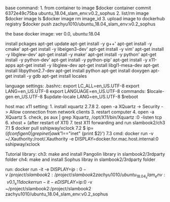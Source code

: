 base command:
    1. from container to image
        $docker container commit 6372e49c75ba ubuntu_18.04_slam_env:v0.2_sophus
    2. list/rm image
        $docker image ls
        $docker image rm image_id
    3. upload image to dockerhub registry
        $docker push zachyu1010/ubuntu_18.04_slam_env:v0.2_sophus

the base docker image:
    ver 0.0, ubuntu:18.04

install pckages
    apt-get update
    apt-get install -y g++'
    apt-get install -y cmake'
    apt-get install -y libeigen3-dev'
    apt-get install -y vim'
    apt-get install -y libglew-dev'
    apt-get install -y make'
    apt-get install -y python'
    apt-get install -y python-dev'
    apt-get install -y python-pip'
    apt-get install -y x11-apps
    apt-get install -y libglew-dev
    apt-get install libgl1-mesa-dev
    apt-get install libpython2.7-dev
    apt-get install python
    apt-get install doxygen
    apt-get install -y gdb
    apt-get install locales

language settings:
    .bashrc:
        export LC_ALL=en_US.UTF-8
        export LANG=en_US.UTF-8
        export LANGUAGE=en_US.UTF-8
    commands:
        $locale-gen en_US.UTF-8
        $update-locale LANG=en_US.UTF-8
        $reboot

host mac x11 setting:
    1. install xquartz 2.7.8
    2. open -a XQuartz -> Security -> Allow connection from network clients
    3. restart computer
    4. open -a XQuartz
    5. check, ps aux | grep Xquartz, /opt/X11/bin/Xquartz :0 -listen tcp
    6. xhost + (after restart of X11)
    7. test X11 forwarding and run slambook2/ch3
    7.1 $ docker pull sshipway/xclock
    7.2 $ ip=$(ifconfig en0 | grep inet | awk '$1=="inet" {print $2}')
    7.3 cmd:
        docker run -v ~/.Xauthority:/root/.Xauthority -e DISPLAY=docker.for.mac.host.internal:0 sshipway/xclock

Tutorial library:
    ch3: make and install Pangolin library in slambook2/3rdparty folder
    ch4: make and install Sophus libray in slambook2/3rdparty folder

run:
    docker run -it -e DISPLAY=$ip:0 -v ~/project/slambook2:/project/slambook2 zachyu1010/ubuntu_18.04_slam_env:v0.1_x11
    docker run -it -e DISPLAY=$ip:0 -v ~/project/slambook2:/project/slambook2 zachyu1010/ubuntu_18.04_slam_env:v0.2_sophus


